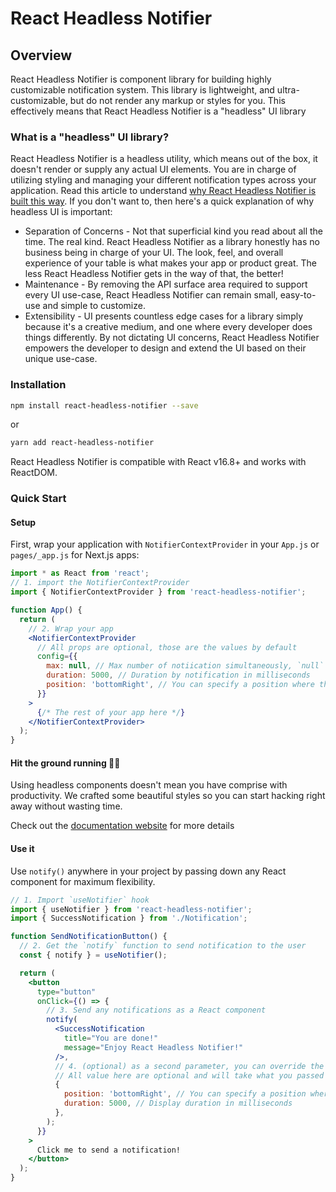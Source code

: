 # React Headless Notifier

## Overview

React Headless Notifier is component library for building highly customizable notification system. This library is lightweight, and ultra-customizable, but do not render any markup or styles for you. This effectively means that React Headless Notifier is a "headless" UI library

### What is a "headless" UI library?

React Headless Notifier is a headless utility, which means out of the box, it doesn't render or supply any actual UI elements. You are in charge of utilizing styling and managing your different notification types across your application. Read this article to understand [why React Headless Notifier is built this way](https://www.merrickchristensen.com/articles/headless-user-interface-components/). If you don't want to, then here's a quick explanation of why headless UI is important:

- Separation of Concerns - Not that superficial kind you read about all the time. The real kind. React Headless Notifier as a library honestly has no business being in charge of your UI. The look, feel, and overall experience of your table is what makes your app or product great. The less React Headless Notifier gets in the way of that, the better!
- Maintenance - By removing the API surface area required to support every UI use-case, React Headless Notifier can remain small, easy-to-use and simple to customize.
- Extensibility - UI presents countless edge cases for a library simply because it's a creative medium, and one where every developer does things differently. By not dictating UI concerns, React Headless Notifier empowers the developer to design and extend the UI based on their unique use-case.

### Installation

```bash
npm install react-headless-notifier --save
```

or

```bash
yarn add react-headless-notifier
```

React Headless Notifier is compatible with React v16.8+ and works with ReactDOM.

### Quick Start

#### Setup

First, wrap your application with `NotifierContextProvider` in your `App.js` or `pages/_app.js` for Next.js apps:

```jsx
import * as React from 'react';
// 1. import the NotifierContextProvider
import { NotifierContextProvider } from 'react-headless-notifier';

function App() {
  return (
    // 2. Wrap your app
    <NotifierContextProvider
      // All props are optional, those are the values by default
      config={{
        max: null, // Max number of notiication simultaneously, `null` will result in no maximum
        duration: 5000, // Duration by notification in milliseconds
        position: 'bottomRight', // You can specify a position where the notification should appears, valid positions are 'top', 'topRight', 'topLeft', 'bottomRight', 'bottomLeft', 'bottom'.
      }}
    >
      {/* The rest of your app here */}
    </NotifierContextProvider>
  );
}
```

#### Hit the ground running 🏃‍♂️

Using headless components doesn't mean you have comprise with productivity. We crafted some beautiful styles so you can start hacking right away without
wasting time.

Check out the [documentation website](https://react-headless-notifier.recodable.io#hit-the-ground-running) for more details

#### Use it

Use `notify()` anywhere in your project by passing down any React component for maximum flexibility.

```jsx
// 1. Import `useNotifier` hook
import { useNotifier } from 'react-headless-notifier';
import { SuccessNotification } from './Notification';

function SendNotificationButton() {
  // 2. Get the `notify` function to send notification to the user
  const { notify } = useNotifier();

  return (
    <button
      type="button"
      onClick={() => {
        // 3. Send any notifications as a React component
        notify(
          <SuccessNotification
            title="You are done!"
            message="Enjoy React Headless Notifier!"
          />,
          // 4. (optional) as a second parameter, you can override the default config for this specific notification
          // All value here are optional and will take what you passed in the `<NotifierContextProvider />`
          {
            position: 'bottomRight', // You can specify a position where the notification should appears, valid positions are 'top', 'topRight', 'topLeft', 'bottomRight', 'bottomLeft', 'bottom'.
            duration: 5000, // Display duration in milliseconds
          },
        );
      }}
    >
      Click me to send a notification!
    </button>
  );
}
```
